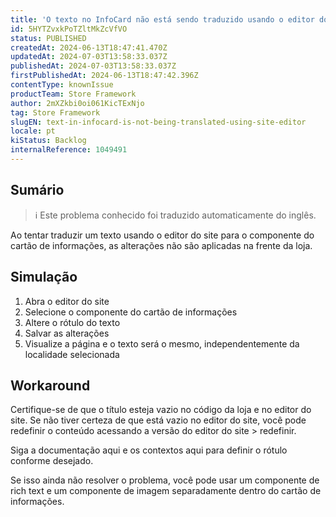 ```yaml
---
title: 'O texto no InfoCard não está sendo traduzido usando o editor do site'
id: 5HYTZvxkPoTZltMkZcVfVO
status: PUBLISHED
createdAt: 2024-06-13T18:47:41.470Z
updatedAt: 2024-07-03T13:58:33.037Z
publishedAt: 2024-07-03T13:58:33.037Z
firstPublishedAt: 2024-06-13T18:47:42.396Z
contentType: knownIssue
productTeam: Store Framework
author: 2mXZkbi0oi061KicTExNjo
tag: Store Framework
slugEN: text-in-infocard-is-not-being-translated-using-site-editor
locale: pt
kiStatus: Backlog
internalReference: 1049491
---
```


## Sumário

>ℹ️ Este problema conhecido foi traduzido automaticamente do inglês.


Ao tentar traduzir um texto usando o editor do site para o componente do cartão de informações, as alterações não são aplicadas na frente da loja.

## Simulação



1. Abra o editor do site
2. Selecione o componente do cartão de informações
3. Altere o rótulo do texto
4. Salvar as alterações
5. Visualize a página e o texto será o mesmo, independentemente da localidade selecionada



## Workaround


Certifique-se de que o título esteja vazio no código da loja e no editor do site.
Se não tiver certeza de que está vazio no editor do site, você pode redefinir o conteúdo acessando a versão do editor do site > redefinir.

Siga a documentação aqui e os contextos aqui para definir o rótulo conforme desejado.

Se isso ainda não resolver o problema, você pode usar um componente de rich text e um componente de imagem separadamente dentro do cartão de informações.




